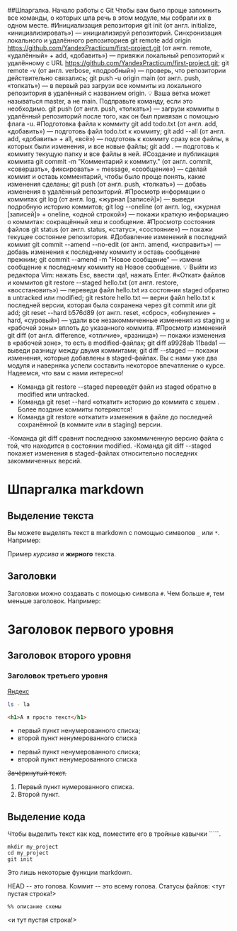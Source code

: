 ##Шпаргалка. Начало работы с Git
Чтобы вам было проще запомнить все команды, о которых шла речь в этом модуле, мы собрали их в одном месте.
#Инициализация репозитория
git init (от англ. initialize, «инициализировать») — инициализируй репозиторий.
Синхронизация локального и удалённого репозиториев
git remote add origin https://github.com/YandexPracticum/first-project.git (от англ. remote, «удалённый» + add, «добавить») — привяжи локальный репозиторий к удалённому с URL https://github.com/YandexPracticum/first-project.git;
git remote -v (от англ. verbose, «подробный») — проверь, что репозитории действительно связались;
git push -u origin main (от англ. push, «толкать») — в первый раз загрузи все коммиты из локального репозитория в удалённый с названием origin.
💡 Ваша ветка может называться master, а не main. Подправьте команду, если это необходимо.
git push (от англ. push, «толкать») — загрузи коммиты в удалённый репозиторий после того, как он был привязан с помощью флага -u.
#Подготовка файла к коммиту
git add todo.txt (от англ. add, «добавить») — подготовь файл todo.txt к коммиту;
git add --all (от англ. add, «добавить» + all, «всё») — подготовь к коммиту сразу все файлы, в которых были изменения, и все новые файлы;
git add . — подготовь к коммиту текущую папку и все файлы в ней.
#Создание и публикация коммита
git commit -m "Комментарий к коммиту." (от англ. commit, «совершать», фиксировать» + message, «сообщение») — сделай коммит и оставь комментарий, чтобы было проще понять, какие изменения сделаны;
git push (от англ. push, «толкать») — добавь изменения в удалённый репозиторий.
#Просмотр информации о коммитах
git log (от англ. log, «журнал [записей]») — выведи подробную историю коммитов;
git log --oneline (от англ. log, «журнал [записей]» + oneline, «одной строкой») — покажи краткую информацию о коммитах: сокращённый хеш и сообщение.
#Просмотр состояния файлов
git status (от англ. status, «статус», «состояние») — покажи текущее состояние репозитория.
#Добавление изменений в последний коммит
git commit --amend --no-edit (от англ. amend, «исправить») — добавь изменения к последнему коммиту и оставь сообщение прежним;
git commit --amend -m "Новое сообщение" — измени сообщение к последнему коммиту на Новое сообщение.
💡 Выйти из редактора Vim: нажать Esc, ввести :qa!, нажать Enter.
#«Откат» файлов и коммитов
git restore --staged hello.txt (от англ. restore, «восстановить») — переведи файл hello.txt из состояния staged обратно в untracked или modified;
git restore hello.txt — верни файл hello.txt к последней версии, которая была сохранена через git commit или git add;
git reset --hard b576d89 (от англ. reset, «сброс», «обнуление» + hard, «суровый») — удали все незакоммиченные изменения из staging и «рабочей зоны» вплоть до указанного коммита.
#Просмотр изменений
git diff (от англ. difference, «отличие», «разница») — покажи изменения в «рабочей зоне», то есть в modified-файлах;
git diff a9928ab 11bada1 — выведи разницу между двумя коммитами;
git diff --staged — покажи изменения, которые добавлены в staged-файлах.
Вы с нами уже два модуля и наверняка успели составить некоторое впечатление о курсе. Надеемся, что вам с нами интересно!






- Команда git restore --staged <file> переведёт файл из staged обратно в modified или untracked.
- Команда git reset --hard <commit hash> «откатит» историю до коммита с хешем <hash>. Более поздние коммиты потеряются!
- Команда git restore <file> «откатит» изменения в файле до последней сохранённой (в коммите или в staging) версии.

-Команда git diff сравнит последнюю закоммиченную версию файла с той, что находится в состоянии modified.
-Команда git diff --staged покажет изменения в staged-файлах относительно последних закоммиченных версий.


# Шпаргалка markdown

## Выделение текста

Вы можете выделять текст в markdown с помощью символов `_` или `*`. Например:

Пример _курсива_ и **жирного** текста.

## Заголовки

Заголовки можно создавать с помощью символа `#`. Чем больше `#`, тем меньше заголовок. Например:

# Заголовок первого уровня
## Заголовок второго уровня
### Заголовок третьего уровня

[Яндекс](https://www.yandex.ru "Я Yandex!")

```bash
ls - la
```
```html
<h1>А я просто текст</h1>
```
* первый пункт ненумерованного списка;
* второй пункт ненумерованного списка

- первый пункт ненумерованного списка;
- второй пункт ненумерованного списка

~~Зачёркнутый текст.~~

1. Первый пункт нумерованного списка.
2. Второй пункт.

## Выделение кода

Чтобы выделить текст как код, поместите его в тройные кавычки `````. 

```
mkdir my_project
cd my_project
git init
```
Это лишь некоторые функции markdown.

HEAD -- это голова.
Коммит -- это всему голова.
Статусы файлов:
<тут пустая строка!>

```mermaid
%% описание схемы
```
<и тут пустая строка!> 